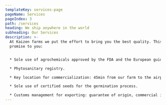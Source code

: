 ```yaml
---
templateKey: services-page
pageName: Services
pageIndex: 3
path: /services
heading: We ship anywhere in the world
subheading: Our Services
description: >-
  At Kaizen farms we put the effort to bring you the best quality. This is our
  promise to you:


  * Sole use of agrochemicals approved by the FDA and the European guidelines.

  * Phytosanitary registry.

  * Key location for commercialization: 45min from our farm to the airport/seaport.

  * Sole use of certified seeds for the germination process.

  * Customs management for exporting: guarantee of origin, commercial invoice, declaration of application form and shipment.
---
```

